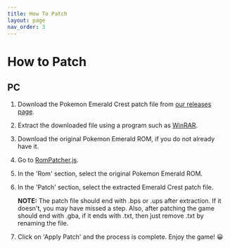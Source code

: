 ```yaml
---
title: How To Patch
layout: page
nav_order: 3
---
```


# How to Patch

## PC

1. Download the Pokemon Emerald Crest patch file from [our releases page](#release).

2. Extract the downloaded file using a program such as [WinRAR](https://www.win-rar.com/download.html).

3. Download the original Pokemon Emerald ROM, if you do not already have it.

4. Go to [RomPatcher.js](https://www.marcrobledo.com/RomPatcher.js/).

5. In the 'Rom' section, select the original Pokemon Emerald ROM.

6. In the 'Patch' section, select the extracted Emerald Crest patch file.

   **NOTE:** The patch file should end with .bps or .ups after extraction. If it doesn't, you may have missed a step. Also, after patching the game should end with .gba, if it ends with .txt, then just remove .txt by renaming the file.

7. Click on 'Apply Patch' and the process is complete. Enjoy the game! :grinning:
